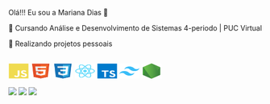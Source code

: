 Olá!!! Eu sou a Mariana Dias 👋

🔭 Cursando Análise e Desenvolvimento de Sistemas 4-periodo | PUC Virtual

🌱 Realizando projetos pessoais




<div style="display: inline_block"><br> <img align="center" alt="Mariana-Js" height="30" width="40" src="https://raw.githubusercontent.com/devicons/devicon/master/icons/javascript/javascript-plain.svg"> <img align="center" alt="Mariana-HTML" height="30" width="40" src="https://raw.githubusercontent.com/devicons/devicon/master/icons/html5/html5-original.svg"> <img align="center" alt="Mariana-CSS" height="30" width="40" src="https://raw.githubusercontent.com/devicons/devicon/master/icons/css3/css3-original.svg"> <img align="center" alt="Mariana-REACT" height="30" width="40" src="https://raw.githubusercontent.com/devicons/devicon/master/icons/react/react-original.svg"> <img align="center" alt="Mariana-TYPESCRIPT" height="30" width="40" src="https://raw.githubusercontent.com/devicons/devicon/master/icons/typescript/typescript-original.svg"> <img align="center" alt="Mariana-TAILWIND" height="30" width="40" src="https://raw.githubusercontent.com/devicons/devicon/master/icons/tailwindcss/tailwindcss-original.svg"> <img align="center" alt="Mariana-NODEJS" height="30" width="40" src="https://raw.githubusercontent.com/devicons/devicon/master/icons/nodejs/nodejs-original.svg"> </div> <div style="display: inline"> <br>
<a href="https://instagram.com/mariana_dias503" target="_blank"><img width="110" src="https://img.shields.io/badge/-Instagram-%23E4405F?style=for-the-badge&logo=instagram&logoColor=white" target="_blank"></a>
<a href="mailto:marianamkt6@gmail.com"><img width="80" src="https://img.shields.io/badge/-Gmail-%23333?style=for-the-badge&logo=gmail&logoColor=white" target="_blank"></a>
<a href="https://www.linkedin.com/in/mariana-d-337610217" target="_blank"><img width="110" src="https://img.shields.io/badge/-LinkedIn-%230077B5?style=for-the-badge&logo=linkedin&logoColor=white" target="_blank"></a>

</div>
          

          
          
          
          
